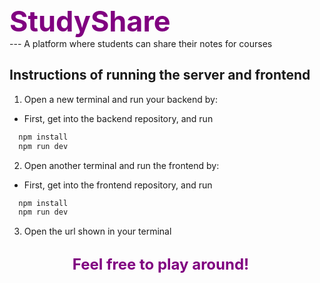 <div style="font-size: 45px; font-weight: bold; margin-top: 30px; color: rgb(128, 0, 128)">StudyShare</div>
--- A platform where students can share their notes for courses


## Instructions of running the server and frontend

1. Open a new terminal and run your backend by:  
- First, get into the backend repository, and run
 ```sh
   npm install
   npm run dev
 ```
2. Open another terminal and run the frontend by:  
- First, get into the frontend repository, and run
```sh
  npm install
  npm run dev
```
3. Open the url shown in your terminal

<div style="font-size: 24px; font-weight: bold; margin-left: 20%; margin-top: 30px; color: rgb(128, 0, 128)">Feel free to play around!</div>

